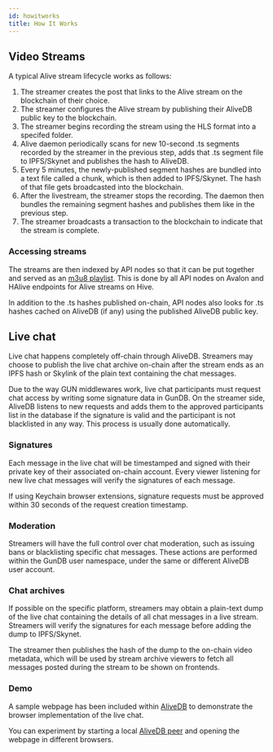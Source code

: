 ```yaml
---
id: howitworks
title: How It Works
---
```


## Video Streams

A typical Alive stream lifecycle works as follows:

1. The streamer creates the post that links to the Alive stream on the blockchain of their choice.
2. The streamer configures the Alive stream by publishing their AliveDB public key to the blockchain.
3. The streamer begins recording the stream using the HLS format into a specifed folder.
4. Alive daemon periodically scans for new 10-second .ts segments recorded by the streamer in the previous step, adds that .ts segment file to IPFS/Skynet and publishes the hash to AliveDB.
5. Every 5 minutes, the newly-published segment hashes are bundled into a text file called a chunk, which is then added to IPFS/Skynet. The hash of that file gets broadcasted into the blockchain.
6. After the livestream, the streamer stops the recording. The daemon then bundles the remaining segment hashes and publishes them like in the previous step.
7. The streamer broadcasts a transaction to the blockchain to indicate that the stream is complete.

### Accessing streams

The streams are then indexed by API nodes so that it can be put together and served as an [m3u8 playlist](https://developer.apple.com/documentation/http_live_streaming/example_playlists_for_http_live_streaming). This is done by all API nodes on Avalon and HAlive endpoints for Alive streams on Hive.

In addition to the .ts hashes published on-chain, API nodes also looks for .ts hashes cached on AliveDB (if any) using the published AliveDB public key.

## Live chat

Live chat happens completely off-chain through AliveDB. Streamers may choose to publish the live chat archive on-chain after the stream ends as an IPFS hash or Skylink of the plain text containing the chat messages.

Due to the way GUN middlewares work, live chat participants must request chat access by writing some signature data in GunDB. On the streamer side, AliveDB listens to new requests and adds them to the approved participants list in the database if the signature is valid and the participant is not blacklisted in any way. This process is usually done automatically.

### Signatures

Each message in the live chat will be timestamped and signed with their private key of their associated on-chain account. Every viewer listening for new live chat messages will verify the signatures of each message.

If using Keychain browser extensions, signature requests must be approved within 30 seconds of the request creation timestamp.

### Moderation

Streamers will have the full control over chat moderation, such as issuing bans or blacklisting specific chat messages. These actions are performed within the GunDB user namespace, under the same or different AliveDB user account.

### Chat archives

If possible on the specific platform, streamers may obtain a plain-text dump of the live chat containing the details of all chat messages in a live stream. Streamers will verify the signatures for each message before adding the dump to IPFS/Skynet.

The streamer then publishes the hash of the dump to the on-chain video metadata, which will be used by stream archive viewers to fetch all messages posted during the stream to be shown on frontends.

### Demo

A sample webpage has been included within [AliveDB](https://github.com/aliveprotocol/AliveDB/tree/master/livechatexample) to demonstrate the browser implementation of the live chat.

You can experiment by starting a local [AliveDB peer](packages/alivedb.md) and opening the webpage in different browsers.